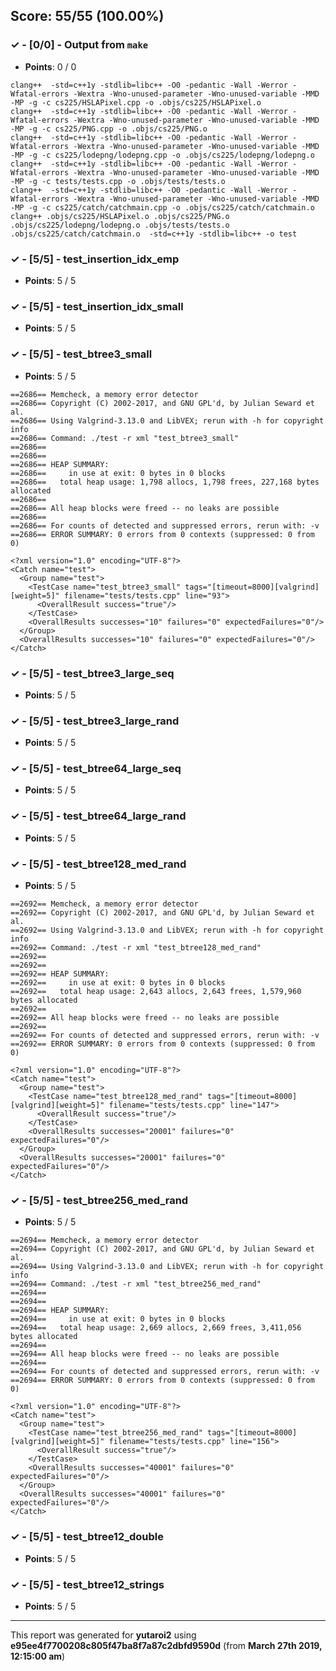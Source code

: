 


## Score: 55/55 (100.00%)


### ✓ - [0/0] - Output from `make`

- **Points**: 0 / 0


```
clang++  -std=c++1y -stdlib=libc++ -O0 -pedantic -Wall -Werror -Wfatal-errors -Wextra -Wno-unused-parameter -Wno-unused-variable -MMD -MP -g -c cs225/HSLAPixel.cpp -o .objs/cs225/HSLAPixel.o
clang++  -std=c++1y -stdlib=libc++ -O0 -pedantic -Wall -Werror -Wfatal-errors -Wextra -Wno-unused-parameter -Wno-unused-variable -MMD -MP -g -c cs225/PNG.cpp -o .objs/cs225/PNG.o
clang++  -std=c++1y -stdlib=libc++ -O0 -pedantic -Wall -Werror -Wfatal-errors -Wextra -Wno-unused-parameter -Wno-unused-variable -MMD -MP -g -c cs225/lodepng/lodepng.cpp -o .objs/cs225/lodepng/lodepng.o
clang++  -std=c++1y -stdlib=libc++ -O0 -pedantic -Wall -Werror -Wfatal-errors -Wextra -Wno-unused-parameter -Wno-unused-variable -MMD -MP -g -c tests/tests.cpp -o .objs/tests/tests.o
clang++  -std=c++1y -stdlib=libc++ -O0 -pedantic -Wall -Werror -Wfatal-errors -Wextra -Wno-unused-parameter -Wno-unused-variable -MMD -MP -g -c cs225/catch/catchmain.cpp -o .objs/cs225/catch/catchmain.o
clang++ .objs/cs225/HSLAPixel.o .objs/cs225/PNG.o .objs/cs225/lodepng/lodepng.o .objs/tests/tests.o .objs/cs225/catch/catchmain.o  -std=c++1y -stdlib=libc++ -o test

```


### ✓ - [5/5] - test_insertion_idx_emp

- **Points**: 5 / 5





### ✓ - [5/5] - test_insertion_idx_small

- **Points**: 5 / 5





### ✓ - [5/5] - test_btree3_small

- **Points**: 5 / 5

```
==2686== Memcheck, a memory error detector
==2686== Copyright (C) 2002-2017, and GNU GPL'd, by Julian Seward et al.
==2686== Using Valgrind-3.13.0 and LibVEX; rerun with -h for copyright info
==2686== Command: ./test -r xml "test_btree3_small"
==2686== 
==2686== 
==2686== HEAP SUMMARY:
==2686==     in use at exit: 0 bytes in 0 blocks
==2686==   total heap usage: 1,798 allocs, 1,798 frees, 227,168 bytes allocated
==2686== 
==2686== All heap blocks were freed -- no leaks are possible
==2686== 
==2686== For counts of detected and suppressed errors, rerun with: -v
==2686== ERROR SUMMARY: 0 errors from 0 contexts (suppressed: 0 from 0)

```
```
<?xml version="1.0" encoding="UTF-8"?>
<Catch name="test">
  <Group name="test">
    <TestCase name="test_btree3_small" tags="[timeout=8000][valgrind][weight=5]" filename="tests/tests.cpp" line="93">
      <OverallResult success="true"/>
    </TestCase>
    <OverallResults successes="10" failures="0" expectedFailures="0"/>
  </Group>
  <OverallResults successes="10" failures="0" expectedFailures="0"/>
</Catch>

```


### ✓ - [5/5] - test_btree3_large_seq

- **Points**: 5 / 5





### ✓ - [5/5] - test_btree3_large_rand

- **Points**: 5 / 5





### ✓ - [5/5] - test_btree64_large_seq

- **Points**: 5 / 5





### ✓ - [5/5] - test_btree64_large_rand

- **Points**: 5 / 5





### ✓ - [5/5] - test_btree128_med_rand

- **Points**: 5 / 5

```
==2692== Memcheck, a memory error detector
==2692== Copyright (C) 2002-2017, and GNU GPL'd, by Julian Seward et al.
==2692== Using Valgrind-3.13.0 and LibVEX; rerun with -h for copyright info
==2692== Command: ./test -r xml "test_btree128_med_rand"
==2692== 
==2692== 
==2692== HEAP SUMMARY:
==2692==     in use at exit: 0 bytes in 0 blocks
==2692==   total heap usage: 2,643 allocs, 2,643 frees, 1,579,960 bytes allocated
==2692== 
==2692== All heap blocks were freed -- no leaks are possible
==2692== 
==2692== For counts of detected and suppressed errors, rerun with: -v
==2692== ERROR SUMMARY: 0 errors from 0 contexts (suppressed: 0 from 0)

```
```
<?xml version="1.0" encoding="UTF-8"?>
<Catch name="test">
  <Group name="test">
    <TestCase name="test_btree128_med_rand" tags="[timeout=8000][valgrind][weight=5]" filename="tests/tests.cpp" line="147">
      <OverallResult success="true"/>
    </TestCase>
    <OverallResults successes="20001" failures="0" expectedFailures="0"/>
  </Group>
  <OverallResults successes="20001" failures="0" expectedFailures="0"/>
</Catch>

```


### ✓ - [5/5] - test_btree256_med_rand

- **Points**: 5 / 5

```
==2694== Memcheck, a memory error detector
==2694== Copyright (C) 2002-2017, and GNU GPL'd, by Julian Seward et al.
==2694== Using Valgrind-3.13.0 and LibVEX; rerun with -h for copyright info
==2694== Command: ./test -r xml "test_btree256_med_rand"
==2694== 
==2694== 
==2694== HEAP SUMMARY:
==2694==     in use at exit: 0 bytes in 0 blocks
==2694==   total heap usage: 2,669 allocs, 2,669 frees, 3,411,056 bytes allocated
==2694== 
==2694== All heap blocks were freed -- no leaks are possible
==2694== 
==2694== For counts of detected and suppressed errors, rerun with: -v
==2694== ERROR SUMMARY: 0 errors from 0 contexts (suppressed: 0 from 0)

```
```
<?xml version="1.0" encoding="UTF-8"?>
<Catch name="test">
  <Group name="test">
    <TestCase name="test_btree256_med_rand" tags="[timeout=8000][valgrind][weight=5]" filename="tests/tests.cpp" line="156">
      <OverallResult success="true"/>
    </TestCase>
    <OverallResults successes="40001" failures="0" expectedFailures="0"/>
  </Group>
  <OverallResults successes="40001" failures="0" expectedFailures="0"/>
</Catch>

```


### ✓ - [5/5] - test_btree12_double

- **Points**: 5 / 5





### ✓ - [5/5] - test_btree12_strings

- **Points**: 5 / 5





---

This report was generated for **yutaroi2** using **e95ee4f7700208c805f47ba8f7a87c2dbfd9590d** (from **March 27th 2019, 12:15:00 am**)
